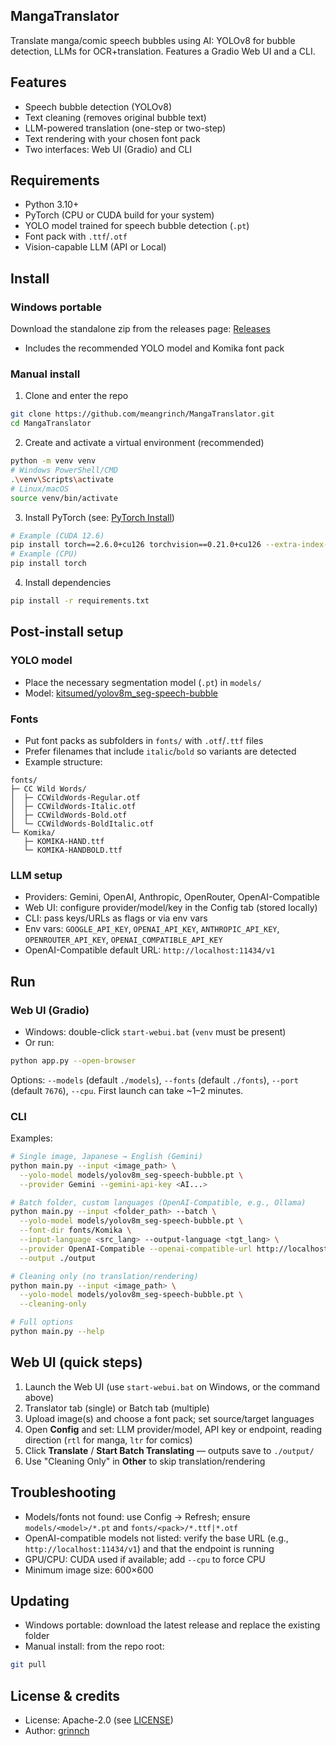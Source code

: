 ## MangaTranslator

Translate manga/comic speech bubbles using AI: YOLOv8 for bubble detection, LLMs for OCR+translation. Features a Gradio Web UI and a CLI.

## Features
- Speech bubble detection (YOLOv8)
- Text cleaning (removes original bubble text)
- LLM-powered translation (one-step or two-step)
- Text rendering with your chosen font pack
- Two interfaces: Web UI (Gradio) and CLI

## Requirements
- Python 3.10+
- PyTorch (CPU or CUDA build for your system)
- YOLO model trained for speech bubble detection (`.pt`)
- Font pack with `.ttf`/`.otf`
- Vision-capable LLM (API or Local)

## Install

### Windows portable
Download the standalone zip from the releases page: [Releases](https://github.com/meangrinch/MangaTranslator/releases)
- Includes the recommended YOLO model and Komika font pack

### Manual install
1) Clone and enter the repo
```bash
git clone https://github.com/meangrinch/MangaTranslator.git
cd MangaTranslator
```
2) Create and activate a virtual environment (recommended)
```bash
python -m venv venv
# Windows PowerShell/CMD
.\venv\Scripts\activate
# Linux/macOS
source venv/bin/activate
```
3) Install PyTorch (see: [PyTorch Install](https://pytorch.org/get-started/locally/))
```bash
# Example (CUDA 12.6)
pip install torch==2.6.0+cu126 torchvision==0.21.0+cu126 --extra-index-url https://download.pytorch.org/whl/cu126
# Example (CPU)
pip install torch
```
4) Install dependencies
```bash
pip install -r requirements.txt
```

## Post-install setup
### YOLO model
- Place the necessary segmentation model (`.pt`) in `models/`
- Model: [kitsumed/yolov8m_seg-speech-bubble](https://huggingface.co/kitsumed/yolov8m_seg-speech-bubble/resolve/main/model.pt)

### Fonts
- Put font packs as subfolders in `fonts/` with `.otf`/`.ttf` files
- Prefer filenames that include `italic`/`bold` so variants are detected
- Example structure:
```text
fonts/
├─ CC Wild Words/
│  ├─ CCWildWords-Regular.otf
│  ├─ CCWildWords-Italic.otf
│  ├─ CCWildWords-Bold.otf
│  └─ CCWildWords-BoldItalic.otf
└─ Komika/
   ├─ KOMIKA-HAND.ttf
   └─ KOMIKA-HANDBOLD.ttf
```

### LLM setup
- Providers: Gemini, OpenAI, Anthropic, OpenRouter, OpenAI-Compatible
- Web UI: configure provider/model/key in the Config tab (stored locally)
- CLI: pass keys/URLs as flags or via env vars
- Env vars: `GOOGLE_API_KEY`, `OPENAI_API_KEY`, `ANTHROPIC_API_KEY`, `OPENROUTER_API_KEY`, `OPENAI_COMPATIBLE_API_KEY`
- OpenAI-Compatible default URL: `http://localhost:11434/v1`

## Run

### Web UI (Gradio)
- Windows: double-click `start-webui.bat` (`venv` must be present)
- Or run:
```bash
python app.py --open-browser
```
Options: `--models` (default `./models`), `--fonts` (default `./fonts`), `--port` (default `7676`), `--cpu`.
First launch can take ~1–2 minutes.

### CLI
Examples:
```bash
# Single image, Japanese → English (Gemini)
python main.py --input <image_path> \
  --yolo-model models/yolov8m_seg-speech-bubble.pt \
  --provider Gemini --gemini-api-key <AI...>

# Batch folder, custom languages (OpenAI-Compatible, e.g., Ollama)
python main.py --input <folder_path> --batch \
  --yolo-model models/yolov8m_seg-speech-bubble.pt \
  --font-dir fonts/Komika \
  --input-language <src_lang> --output-language <tgt_lang> \
  --provider OpenAI-Compatible --openai-compatible-url http://localhost:11434/v1 \
  --output ./output

# Cleaning only (no translation/rendering)
python main.py --input <image_path> \
  --yolo-model models/yolov8m_seg-speech-bubble.pt \
  --cleaning-only

# Full options
python main.py --help
```

## Web UI (quick steps)
1) Launch the Web UI (use `start-webui.bat` on Windows, or the command above)
2) Translator tab (single) or Batch tab (multiple)
3) Upload image(s) and choose a font pack; set source/target languages
4) Open **Config** and set: LLM provider/model, API key or endpoint, reading direction (`rtl` for manga, `ltr` for comics)
5) Click **Translate** / **Start Batch Translating** — outputs save to `./output/`
6) Use "Cleaning Only" in **Other** to skip translation/rendering

## Troubleshooting
- Models/fonts not found: use Config → Refresh; ensure `models/<model>/*.pt` and `fonts/<pack>/*.ttf|*.otf`
- OpenAI-compatible models not listed: verify the base URL (e.g., `http://localhost:11434/v1`) and that the endpoint is running
- GPU/CPU: CUDA used if available; add `--cpu` to force CPU
- Minimum image size: 600×600

## Updating
- Windows portable: download the latest release and replace the existing folder
- Manual install: from the repo root:
```bash
git pull
```

## License & credits
- License: Apache-2.0 (see [LICENSE](LICENSE))
- Author: [grinnch](https://github.com/meangrinch)